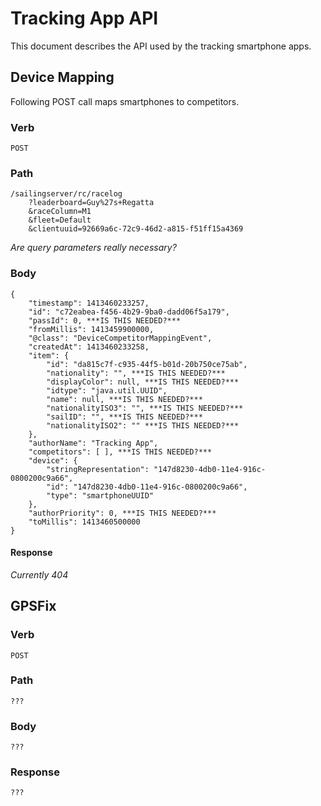# Tracking App API
This document describes the API used by the tracking smartphone apps.

## Device Mapping
Following POST call maps smartphones to competitors.

### Verb

    POST

### Path

    /sailingserver/rc/racelog
        ?leaderboard=Guy%27s+Regatta
        &raceColumn=M1
        &fleet=Default
        &clientuuid=92669a6c-72c9-46d2-a815-f51ff15a4369

_Are query parameters really necessary?_

### Body

    {
        "timestamp": 1413460233257,
        "id": "c72eabea-f456-4b29-9ba0-dadd06f5a179",
        "passId": 0, ***IS THIS NEEDED?***
        "fromMillis": 1413459900000,
        "@class": "DeviceCompetitorMappingEvent",
        "createdAt": 1413460233258,
        "item": {
            "id": "da815c7f-c935-44f5-b01d-20b750ce75ab",
            "nationality": "", ***IS THIS NEEDED?***
            "displayColor": null, ***IS THIS NEEDED?***
            "idtype": "java.util.UUID",
            "name": null, ***IS THIS NEEDED?***
            "nationalityISO3": "", ***IS THIS NEEDED?***
            "sailID": "", ***IS THIS NEEDED?***
            "nationalityISO2": "" ***IS THIS NEEDED?***
        },
        "authorName": "Tracking App",
        "competitors": [ ], ***IS THIS NEEDED?***
        "device": {
            "stringRepresentation": "147d8230-4db0-11e4-916c-0800200c9a66",
            "id": "147d8230-4db0-11e4-916c-0800200c9a66",
            "type": "smartphoneUUID"
        },
        "authorPriority": 0, ***IS THIS NEEDED?***
        "toMillis": 1413460500000
    }

#### Response

_Currently 404_

## GPSFix

### Verb

    POST

### Path

    ???

### Body

    ???

### Response

    ???